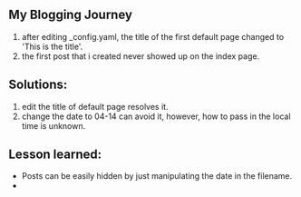 ## My Blogging Journey

1. after editing _config.yaml, the title of the first default page changed to 'This is the title'.
2. the first post that i created never showed up on the index page.


## Solutions:

1. edit the title of default page resolves it.
2. change the date to 04-14 can avoid it, however, how to pass in the local time is unknown.


## Lesson learned:

- Posts can be easily hidden by just manipulating the date in the filename.
- 
